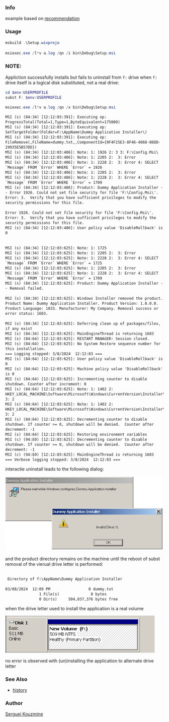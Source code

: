 ###  Info

example based on [recommendation](https://stackoverflow.com/questions/42838287/wix-installation-move-installed-files-to-another-drive)

### Usage

```powershell
msbuild .\Setup.wixprojo

msiexec.exe /l*v a.log /qn /i bin\Debug\Setup.msi

```
### NOTE:

Appliction successfully installs but
fails to uninstall from `f:` drive when `f:` drive itself is a logical disk substituted, not a real drive:

```powershell
cd $env:USERPROFILE
subst F: $env:USERPROFILE
```
```powershell
msiexec.exe /l*v a.log /qn /x bin\Debug\Setup.msi

```
```text
MSI (s) (84:34) [12:12:03:391]: Executing op: ProgressTotal(Total=1,Type=1,ByteEquivalent=175000)
MSI (s) (84:34) [12:12:03:391]: Executing op: SetTargetFolder(Folder=F:\AppName\Dummy Application Installer\)
MSI (s) (84:34) [12:12:03:391]: Executing op: FileRemove(,FileName=dummy.txt,,ComponentId={0F4F25E3-8F46-4068-86DD-29935E5B57DD})
MSI (s) (84:34) [12:12:03:406]: Note: 1: 1926 2: 3 3: F:\Config.Msi\ 
MSI (s) (84:34) [12:12:03:406]: Note: 1: 2205 2:  3: Error 
MSI (s) (84:34) [12:12:03:406]: Note: 1: 2228 2:  3: Error 4: SELECT `Message` FROM `Error` WHERE `Error` = 1926 
MSI (s) (84:34) [12:12:03:406]: Note: 1: 2205 2:  3: Error 
MSI (s) (84:34) [12:12:03:406]: Note: 1: 2228 2:  3: Error 4: SELECT `Message` FROM `Error` WHERE `Error` = 1709 
MSI (s) (84:34) [12:12:03:406]: Product: Dummy Application Installer -- Error 1926. Could not set file security for file 'F:\Config.Msi\'. Error: 3.  Verify that you have sufficient privileges to modify the security permissions for this file.

Error 1926. Could not set file security for file 'F:\Config.Msi\'. Error: 3.  Verify that you have sufficient privileges to modify the security permissions for this file.
MSI (s) (84:34) [12:12:03:406]: User policy value 'DisableRollback' is 0


MSI (s) (84:34) [12:12:03:625]: Note: 1: 1725 
MSI (s) (84:34) [12:12:03:625]: Note: 1: 2205 2:  3: Error 
MSI (s) (84:34) [12:12:03:625]: Note: 1: 2228 2:  3: Error 4: SELECT `Message` FROM `Error` WHERE `Error` = 1725 
MSI (s) (84:34) [12:12:03:625]: Note: 1: 2205 2:  3: Error 
MSI (s) (84:34) [12:12:03:625]: Note: 1: 2228 2:  3: Error 4: SELECT `Message` FROM `Error` WHERE `Error` = 1709 
MSI (s) (84:34) [12:12:03:625]: Product: Dummy Application Installer -- Removal failed.

MSI (s) (84:34) [12:12:03:625]: Windows Installer removed the product. Product Name: Dummy Application Installer. Product Version: 1.0.0.0. Product Language: 1033. Manufacturer: My Company. Removal success or error status: 1603.

MSI (s) (84:34) [12:12:03:625]: Deferring clean up of packages/files, if any exist
MSI (s) (84:34) [12:12:03:625]: MainEngineThread is returning 1603
MSI (s) (84:64) [12:12:03:625]: RESTART MANAGER: Session closed.
MSI (s) (84:64) [12:12:03:625]: No System Restore sequence number for this installation.
=== Logging stopped: 3/8/2024  12:12:03 ===
MSI (s) (84:64) [12:12:03:625]: User policy value 'DisableRollback' is 0
MSI (s) (84:64) [12:12:03:625]: Machine policy value 'DisableRollback' is 0
MSI (s) (84:64) [12:12:03:625]: Incrementing counter to disable shutdown. Counter after increment: 0
MSI (s) (84:64) [12:12:03:625]: Note: 1: 1402 2: HKEY_LOCAL_MACHINE\Software\Microsoft\Windows\CurrentVersion\Installer\Rollback\Scripts 3: 2 
MSI (s) (84:64) [12:12:03:625]: Note: 1: 1402 2: HKEY_LOCAL_MACHINE\Software\Microsoft\Windows\CurrentVersion\Installer\Rollback\Scripts 3: 2 
MSI (s) (84:64) [12:12:03:625]: Decrementing counter to disable shutdown. If counter >= 0, shutdown will be denied.  Counter after decrement: -1
MSI (s) (84:64) [12:12:03:625]: Restoring environment variables
MSI (c) (94:E0) [12:12:03:625]: Decrementing counter to disable shutdown. If counter >= 0, shutdown will be denied.  Counter after decrement: -1
MSI (c) (94:E0) [12:12:03:625]: MainEngineThread is returning 1603
=== Verbose logging stopped: 3/8/2024  12:12:03 ===
```

interactie uninstall leads to  the following dialog:

![uninstall failure](https://github.com/sergueik/powershell_samples/blob/master/external/wix/basic-ddrive/screenshots/capture-failure-uninstall.png)

and the product directory remains on the machine until the reboot of subst removal of the vierual drive letter is performed:

```text

 Directory of f:\AppName\Dummy Application Installer

03/08/2024  12:09 PM                 0 dummy.txt
               1 File(s)              0 bytes
               0 Dir(s)     504,037,376 bytes free
```

when the drive letter used to install the application is a real volume


![volume](https://github.com/sergueik/powershell_samples/blob/master/external/wix/basic-ddrive/screenshots/capture-volume.png)

no error is observed with (un)installing the application to alternate drive letter
### See Also

  * [history](https://en.wikipedia.org/wiki/Windows_Installer)
### Author
[Serguei Kouzmine](kouzmine_serguei@yahoo.com)

